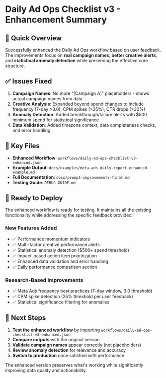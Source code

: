# Daily Ad Ops Checklist v3 - Enhancement Summary

## 🎯 Quick Overview

Successfully enhanced the Daily Ad Ops workflow based on user feedback. The improvements focus on **real campaign names**, **better creative alerts**, and **statistical anomaly detection** while preserving the effective core structure.

## ✅ Issues Fixed

1. **Campaign Names**: No more "[Campaign A]" placeholders - shows actual campaign names from data
2. **Creative Analysis**: Expanded beyond spend changes to include frequency (7-day >3.0), CPM spikes (>25%), CTR drops (>30%)
3. **Anomaly Detection**: Added breakthrough/failure alerts with $500 minimum spend for statistical significance
4. **Data Validation**: Added timezone context, data completeness checks, and error handling

## 📁 Key Files

- **Enhanced Workflow**: `workflows/daily-ad-ops-checklist-v3-enhanced.json`
- **Example Output**: `docs/examples/meta-ads-daily-report-enhanced-example.md`
- **Full Documentation**: `docs/prompt-improvements-final.md`
- **Testing Guide**: `DEBUG_GUIDE.md`

## 🚀 Ready to Deploy

The enhanced workflow is ready for testing. It maintains all the existing functionality while addressing the specific feedback provided:

### New Features Added
- ✅ Performance momentum indicators
- ✅ Multi-factor creative performance alerts
- ✅ Statistical anomaly detection ($500+ spend threshold)
- ✅ Impact-based action item prioritization
- ✅ Enhanced data validation and error handling
- ✅ Daily performance comparison section

### Research-Based Improvements
- ✅ Meta Ads frequency best practices (7-day window, 3.0 threshold)
- ✅ CPM spike detection (25% threshold per user feedback)
- ✅ Statistical significance filtering for anomalies

## 🔄 Next Steps

1. **Test the enhanced workflow** by importing `workflows/daily-ad-ops-checklist-v3-enhanced.json`
2. **Compare outputs** with the original version
3. **Validate campaign names** appear correctly (not placeholders)
4. **Review anomaly detection** for relevance and accuracy
5. **Switch to production** once satisfied with performance

The enhanced version preserves what's working while significantly improving data quality and actionability.